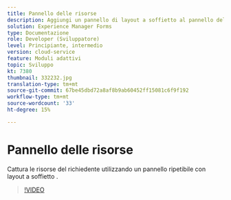 ```yaml
---
title: Pannello delle risorse
description: Aggiungi un pannello di layout a soffietto al pannello delle risorse.
solution: Experience Manager Forms
type: Documentazione
role: Developer (Sviluppatore)
level: Principiante, intermedio
version: cloud-service
feature: Moduli adattivi
topic: Sviluppo
kt: 7380
thumbnail: 332232.jpg
translation-type: tm+mt
source-git-commit: 67be45dbd72a8af8b9ab60452ff15081c6f9f192
workflow-type: tm+mt
source-wordcount: '33'
ht-degree: 15%

---
```



# Pannello delle risorse

Cattura le risorse del richiedente utilizzando un pannello ripetibile con layout a soffietto .

>[!VIDEO](https://video.tv.adobe.com/v/332232?quality=12&learn=on)

